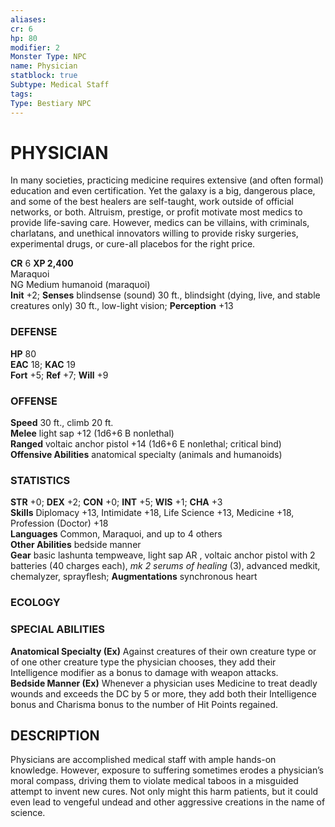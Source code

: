 ```yaml
---
aliases: 
cr: 6
hp: 80
modifier: 2
Monster Type: NPC
name: Physician
statblock: true
Subtype: Medical Staff
tags: 
Type: Bestiary NPC
---
```

# PHYSICIAN
In many societies, practicing medicine requires extensive (and often formal) education and even certification. Yet the galaxy is a big, dangerous place, and some of the best healers are self-taught, work outside of official networks, or both. Altruism, prestige, or profit motivate most medics to provide life-saving care. However, medics can be villains, with criminals, charlatans, and unethical innovators willing to provide risky surgeries, experimental drugs, or cure-all placebos for the right price.

**CR** 6
**XP 2,400**  
Maraquoi  
NG Medium humanoid (maraquoi)  
**Init** +2; **Senses** blindsense (sound) 30 ft., blindsight (dying, live, and stable creatures only) 30 ft., low-light vision; **Perception** +13  

### DEFENSE

**HP** 80  
**EAC** 18; **KAC** 19  
**Fort** +5; **Ref** +7; **Will** +9  

### OFFENSE

**Speed** 30 ft., climb 20 ft.  
**Melee** light sap +12 (1d6+6 B nonlethal)  
**Ranged** voltaic anchor pistol +14 (1d6+6 E nonlethal; critical bind)  
**Offensive Abilities** anatomical specialty (animals and humanoids)

### STATISTICS

**STR** +0; **DEX** +2; **CON** +0; **INT** +5; **WIS** +1; **CHA** +3  
**Skills** Diplomacy +13, Intimidate +18, Life Science +13, Medicine +18, Profession (Doctor) +18  
**Languages** Common, Maraquoi, and up to 4 others  
**Other Abilities** bedside manner  
**Gear** basic lashunta tempweave, light sap AR , voltaic anchor pistol with 2 batteries (40 charges each), _mk 2 serums of healing_ (3), advanced medkit, chemalyzer, sprayflesh; **Augmentations** synchronous heart

### ECOLOGY

### SPECIAL ABILITIES

**Anatomical Specialty (Ex)** Against creatures of their own creature type or of one other creature type the physician chooses, they add their Intelligence modifier as a bonus to damage with weapon attacks.  
**Bedside Manner (Ex)** Whenever a physician uses Medicine to treat deadly wounds and exceeds the DC by 5 or more, they add both their Intelligence bonus and Charisma bonus to the number of Hit Points regained.

## DESCRIPTION

Physicians are accomplished medical staff with ample hands-on knowledge. However, exposure to suffering sometimes erodes a physician’s moral compass, driving them to violate medical taboos in a misguided attempt to invent new cures. Not only might this harm patients, but it could even lead to vengeful undead and other aggressive creations in the name of science.